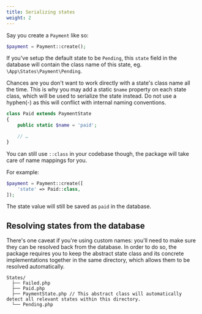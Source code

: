 ```yaml
---
title: Serializing states
weight: 2
---
```


Say you create a `Payment` like so:

```php
$payment = Payment::create();
```

If you've setup the default state to be `Pending`, this `state` field in the database will contain the class name of this state, eg. `\App\States\Payment\Pending`.

Chances are you don't want to work directly with a state's class name all the time. This is why you may add a static `$name` property on each state class, which will be used to serialize the state instead. Do not use a hyphen(-) as this will conflict with internal naming conventions.

```php
class Paid extends PaymentState
{
    public static $name = 'paid';

    // …
}
```

You can still use `::class` in your codebase though, the package will take care of name mappings for you.

For example:

```php
$payment = Payment::create([
    'state' => Paid::class,
]);
```

The state value will still be saved as `paid` in the database.

## Resolving states from the database

There's one caveat if you're using custom names: you'll need to make sure they can be resolved back from the database. In order to do so, the package requires you to keep the abstract state class and its concrete implementations together in the same directory, which allows them to be resolved automatically.

```
States/
  ├── Failed.php
  ├── Paid.php
  ├── PaymentState.php // This abstract class will automatically detect all relevant states within this directory.
  └── Pending.php
```
